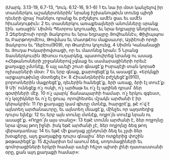 (Մարկ. 3.13-19, 6.7-13, Ղուկ. 6.12-16, 9.1-6)
1 Եւ նա իր մօտ կանչելով իր տասներկու աշակերտներին՝ նրանց իշխանութիւն տուեց պիղծ դեւերի վրայ՝ հանելու դրանք եւ բժշկելու ամէն ցաւ եւ ամէն հիւանդութիւն: 2 Եւ տասներկու առաքեալների անունները սրանք էին. առաջին՝ Սիմոն Պետրոս կոչուածը, եւ նրա եղբայրը Անդրէաս, 3 Զեբեդէոսի որդի Յակոբոս եւ նրա եղբայրը Յովհաննէս, Փիլիպպոս եւ Բարթողոմէոս, Թովմաս եւ Մատթէոս մաքսաւոր, Ալփէոսի որդի Յակոբոս եւ Ղեբէոս(909), որ Թադէոս կոչուեց, 4 Սիմոն Կանանացի եւ Յուդա Իսկարիովտացի, որ եւ մատնեց նրան: 5 Նրանց Տասներկուսին Յիսուս ուղարկեց, պատուիրեց նրանց ու ասաց. «Հեթանոսների շրջաններով չգնաք եւ սամարացիների որեւէ քաղաքը չմտնէք, 6 այլ աւելի շուտ գնացէ՛ք Իսրայէլի տան կորած ոչխարների մօտ: 7 Եւ երբ գնաք, քարոզեցէ՛ք եւ ասացէ՛ք. «Երկնքի արքայութիւնը մօտեցել է»: 8 Հիւանդներին բժշկեցէ՛ք(910), բորոտներին մաքրեցէ՛ք, դեւերին հանեցէ՛ք, ձրի առաք, ձրի էլ տուէ՛ք: 9 Մի՛ ունեցէք ո՛չ ոսկի, ո՛չ արծաթ եւ ո՛չ էլ պղինձ դրամ՝ ձեր գօտիների մէջ. 10 ո՛չ պարկ՝ ճանապարհի համար. ո՛չ երկու զգեստ, ո՛չ կօշիկներ եւ ո՛չ էլ ցուպ. որովհետեւ մշակն արժանի է իր կերակրին: 11 Որ քաղաքը կամ գիւղը մտնէք, հարցրէ՛ք, թէ ո՛վ է այնտեղ արժանաւորը, եւ այնտեղ մնացէ՛ք, մինչեւ որ այդտեղից դուրս ելնէք: 12 Եւ երբ այն տունը մտնէք, ողջո՛յն տուէք նրան ու ասացէ՛ք. «Ողջո՜յն այս տանը»: 13 Եթէ տունն արժանի է, ձեր ողջոյնը նրա վրայ թող իջնի. իսկ եթէ արժանի չէ, ձեր ողջոյնը ձեզ թող վերադառնայ: 14 Եւ եթէ մի քաղաք չընդունի ձեզ եւ չլսի ձեր խօսքերը, այդ քաղաքից դուրս գնալիս՝ ձեր ոտքերից փոշին թօթափեցէ՛ք: 15 Ճշմարիտ եմ ասում ձեզ, սոդոմացիների եւ գոմորացիների երկրի համար աւելի հեշտ պիտի լինի դատաստանի օրը, քան այդ քաղաքի համար»:
